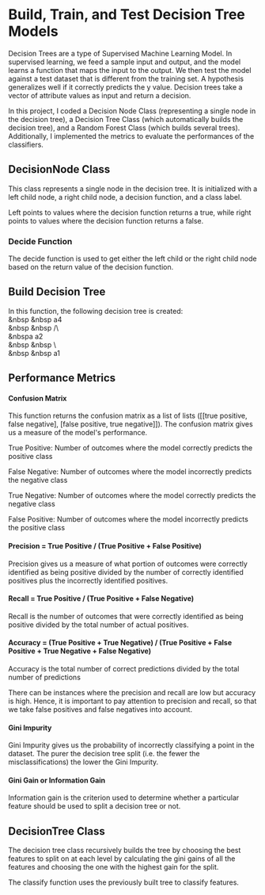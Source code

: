 # Build, Train, and Test Decision Tree Models

Decision Trees are a type of Supervised Machine Learning Model. In supervised learning, we feed a sample input and output, and the model learns a function that maps the input to the output. We then test the model against a test dataset that is different from the training set. A hypothesis generalizes well if it correctly predicts the y value. Decision trees take a vector of attribute values as input and return a decision. 

In this project, I coded a Decision Node Class (representing a single node in the decision tree), a Decision Tree Class (which automatically builds the decision tree), and a Random Forest Class (which builds several trees). Additionally, I implemented the metrics to evaluate the performances of the classifiers.

## DecisionNode Class

This class represents a single node in the decision tree. It is initialized with a left child node, a right child node, a decision function, and a class label.

Left points to values where the decision function returns a true, while right points to values where the decision function returns a false.

### Decide Function
The decide function is used to get either the left child or the right child node based on the return value of the decision function.

## Build Decision Tree
In this function, the following decision tree is created:  
&nbsp &nbsp a4  
&nbsp &nbsp /\\  
&nbspa  a2  
&nbsp &nbsp \\  
&nbsp &nbsp a1  

## Performance Metrics

#### Confusion Matrix
This function returns the confusion matrix as a list of lists ([[true positive, false negative], [false positive, true negative]]). The confusion matrix gives us a measure of the model's performance. 

True Positive: Number of outcomes where the model correctly predicts the positive class

False Negative: Number of outcomes where the model incorrectly predicts the negative class

True Negative: Number of outcomes where the model correctly predicts the negative class

False Positive: Number of outcomes where the model incorrectly predicts the positive class

#### Precision = True Positive / (True Positive + False Positive)
Precision gives us a measure of what portion of outcomes were correctly identified as being positive divided by the number of correctly identified positives plus the incorrectly identified positives.

#### Recall = True Positive / (True Positive + False Negative)
Recall is the number of outcomes that were correctly identified as being positive divided by the total number of actual positives.

#### Accuracy = (True Positive + True Negative) / (True Positive + False Positive + True Negative + False Negative)
Accuracy is the total number of correct predictions divided by the total number of predictions

There can be instances where the precision and recall are low but accuracy is high. Hence, it is important to pay attention to precision and recall, so that we take false positives and false negatives into account.

#### Gini Impurity 
Gini Impurity gives us the probability of incorrectly classifying a point in the dataset. The purer the decision tree split (i.e. the fewer the misclassifications) the lower the Gini Impurity.

#### Gini Gain or Information Gain
Information gain is the criterion used to determine whether a particular feature should be used to split a decision tree or not.

## DecisionTree Class

The decision tree class recursively builds the tree by choosing the best features to split on at each level by calculating the gini gains of all the features and choosing the one with the highest gain for the split.

The classify function uses the previously built tree to classify features.
